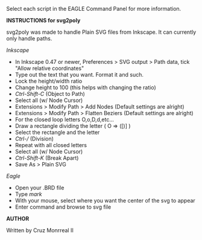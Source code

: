 Select each script in the EAGLE Command Panel for more information.

__INSTRUCTIONS for svg2poly__

svg2poly was made to handle Plain SVG files from Inkscape. It can currently only handle paths.

_Inkscape_
* In Inkscape 0.47 or newer, Preferences > SVG output > Path data, tick "Allow relative coordinates"
* Type out the text that you want. Format it and such.
* Lock the height/width ratio
* Change height to 100 (this helps with changing the ratio)
* *Ctrl-Shift-C* (Object to Path)
* Select all (w/ Node Cursor)
* Extensions > Modify Path > Add Nodes (Default settings are alright)
* Extensions > Modify Path > Flatten Beziers (Default settings are alright)
* For the closed loop letters O,o,D,d,etc...
*   Draw a rectangle dividing the letter ( O => ([)] )
*   Select the rectangle and the letter
*   *Ctrl-/* (Division)
*   Repeat with all closed letters
* Select all (w/ Node Cursor)
* *Ctrl-Shift-K* (Break Apart)
* Save As > Plain SVG

_Eagle_ 
* Open your .BRD file
* Type *mark*
* With your mouse, select where you want the center of the svg to appear
* Enter command and browse to svg file

    
__AUTHOR__

Written by Cruz Monrreal II